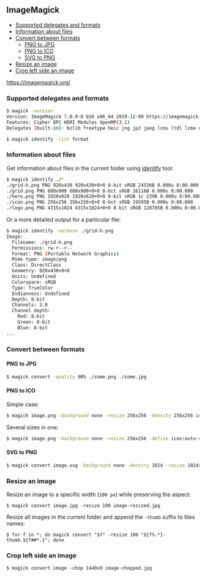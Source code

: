 ## ImageMagick

<!-- MarkdownTOC -->

- [Supported delegates and formats](#supported-delegates-and-formats)
- [Information about files](#information-about-files)
- [Convert between formats](#convert-between-formats)
  - [PNG to JPG](#png-to-jpg)
  - [PNG to ICO](#png-to-ico)
  - [SVG to PNG](#svg-to-png)
- [Resize an image](#resize-an-image)
- [Crop left side an image](#crop-left-side-an-image)

<!-- /MarkdownTOC -->

<https://imagemagick.org/>

### Supported delegates and formats

``` sh
$ magick -version
Version: ImageMagick 7.0.9-8 Q16 x86_64 2019-12-09 https://imagemagick.org
Features: Cipher DPC HDRI Modules OpenMP(3.1)
Delegates (built-in): bzlib freetype heic jng jp2 jpeg lcms ltdl lzma openexr png tiff webp xml zlib
```

``` sh
$ magick identify -list format
```

### Information about files

Get information about files in the current folder using [identify](https://imagemagick.org/script/identify.php) tool:

``` sh
$ magick identify ./*
./grid-h.png PNG 920x430 920x430+0+0 8-bit sRGB 24536B 0.000u 0:00.000
./grid.png PNG 600x900 600x900+0+0 8-bit sRGB 26116B 0.000u 0:00.000
./hero.png PNG 1920x620 1920x620+0+0 8-bit sRGB 1c 239B 0.000u 0:00.000
./icon.png PNG 256x256 256x256+0+0 8-bit sRGB 19595B 0.000u 0:00.000
./logo.png PNG 4315x1024 4315x1024+0+0 8-bit sRGB 128785B 0.000u 0:00.000
```

Or a more detailed output for a particular file:

``` sh
$ magick identify -verbose ./grid-h.png
Image:
  Filename: ./grid-h.png
  Permissions: rw-r--r--
  Format: PNG (Portable Network Graphics)
  Mime type: image/png
  Class: DirectClass
  Geometry: 920x430+0+0
  Units: Undefined
  Colorspace: sRGB
  Type: TrueColor
  Endianness: Undefined
  Depth: 8-bit
  Channels: 3.0
  Channel depth:
    Red: 8-bit
    Green: 8-bit
    Blue: 8-bit
...
```

### Convert between formats

#### PNG to JPG

``` sh
$ magick convert -quality 90% ./some.png ./some.jpg
```

#### PNG to ICO

Simple case:

``` sh
$ magick image.png -background none -resize 256x256 -density 256x256 icon.ico
```

Several sizes in one:

``` sh
$ magick image.png -background none -resize 256x256 -define icon:auto-resize="256,128,96,64,48,32,16" icon.ico
```

#### SVG to PNG

``` sh
$ magick convert image.svg -background none -density 1024 -resize 1024x image.png
```

### Resize an image

Resize an image to a specific width (`100 px`) while preserving the aspect:

```
$ magick convert image.jpg -resize 100 image-resized.jpg
```

Resize all images in the current folder and append the `-thumb` suffix to files names:

```
$ for f in *; do magick convert "$f" -resize 100 "${f%.*}-thumb.${f##*.}"; done
```

### Crop left side an image

```
$ magick convert image -chop 1440x0 image-chopped.jpg
```
